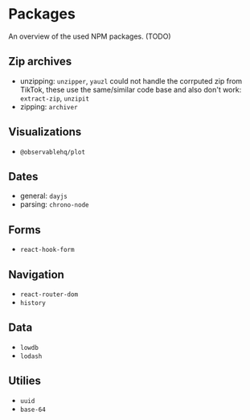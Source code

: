 # Packages

An overview of the used NPM packages. (TODO)

## Zip archives

- unzipping: `unzipper`, `yauzl` could not handle the corrputed zip from TikTok, these use the same/similar code base and also don't work: `extract-zip`, `unzipit`
- zipping: `archiver`

## Visualizations

- `@observablehq/plot`

## Dates

- general: `dayjs`
- parsing: `chrono-node`

## Forms

- `react-hook-form`

## Navigation

- `react-router-dom`
- `history`

## Data

- `lowdb`
- `lodash`

## Utilies

- `uuid`
- `base-64`
